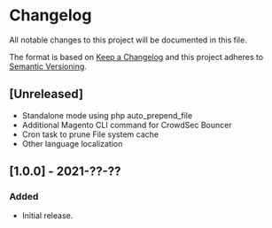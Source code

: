 # Changelog
All notable changes to this project will be documented in this file.

The format is based on [Keep a Changelog](http://keepachangelog.com/en/1.0.0/)
and this project adheres to [Semantic Versioning](http://semver.org/spec/v2.0.0.html).

## [Unreleased]

- Standalone mode using php auto_prepend_file
- Additional Magento CLI command for CrowdSec Bouncer
- Cron task to prune File system cache 
- Other language localization

## [1.0.0] - 2021-??-??

### Added
- Initial release.
